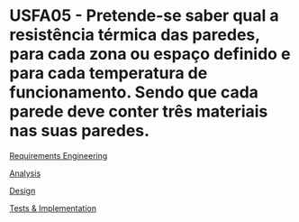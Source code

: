 # USFA05 - Pretende-se saber qual a resistência térmica das paredes, para cada zona ou espaço definido e para cada temperatura de funcionamento. Sendo que cada parede deve conter três materiais nas suas paredes.
[Requirements Engineering](01.requirements-engineering/Readme.md)

[Analysis](02.analysis/Readme.md)

[Design](03.design/Readme.md)

[Tests & Implementation ](04.tests-and-implementation/Readme.md)
